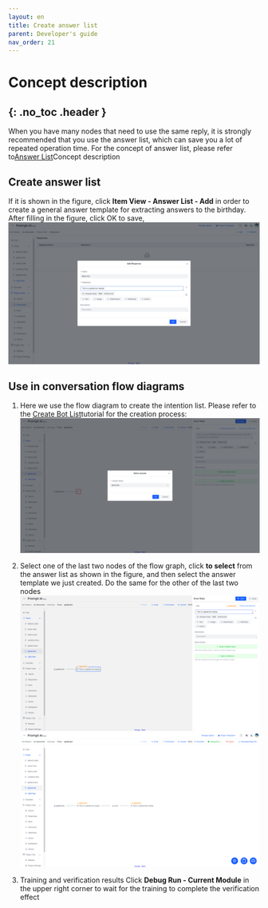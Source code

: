 ```yaml
---
layout: en
title: Create answer list
parent: Developer's guide
nav_order: 21
---
```


# Concept description
{: .no_toc .header }
---
When you have many nodes that need to use the same reply, it is strongly recommended that you use the answer list, which can save you a lot of repeated operation time.
For the concept of answer list, please refer to[Answer List](/docs/appendix/appendix/#回答列表)Concept description

## Create answer list

If it is shown in the figure, click **Item View - Answer List - Add** in order to create a general answer template for extracting answers to the birthday. After filling in the figure, click OK to save,
![11-bot-global](/assets/images/tutorial/template/01-bot-global.png)
## Use in conversation flow diagrams
1. Here we use the flow diagram to create the intention list. Please refer to the [Create Bot List](/docs/tutorial/node-template/bot-global/)tutorial for the creation process:
   ![05-user-global](/assets/images/tutorial/template/02-bot-global.png)

2. Select one of the last two nodes of the flow graph, click **to select** from the answer list as shown in the figure, and then select the answer template we just created. Do the same for the other of the last two nodes
   ![12-bot-global](/assets/images/tutorial/template/03-bot-global.png)
   ![12-bot-global](/assets/images/tutorial/template/04-bot-global.png)

3. Training and verification results
   Click **Debug Run - Current Module** in the upper right corner to wait for the training to complete the verification effect